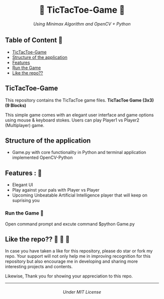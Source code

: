 <h1 align=center> 👾 TicTacToe-Game 👾 </h1>
<h6 align=center> Using Minimax Algorithm and OpenCV + Python </h6>

## Table of Content 🤖

- [TicTacToe-Game](#tictactoe-game)
- [Structure of the application](#structure-of-the-application)
- [Features](#features--)
- [Run the Game](#run-the-game-)
- [Like the repo??](#like-the-repo----)

## TicTacToe-Game

This repository contains the TicTacToe game files. **TicTacToe Game (3x3) (9 Blocks)**

This simple game comes with an elegant user interface and game options using mouse & keyboard stokes. Users can play Player1 vs Player2 (Multiplayer) game.

## Structure of the application

- Game.py with core functionality in Python and terminal application implemented OpenCV-Python

## Features : 💯

- Elegant UI
- Play against your pals with Player vs Player
- Upcoming Unbeatable Artificial Intelligence player that will keep on suprising you

### Run the Game 💫

Open command prompt and excute command $python Game.py

## Like the repo?? 🥰 💓 💜

In case you have taken a like for this repository, please do star or fork my repo. Your support will not only help me in improving recognition for this repository but also encourage me in developing and sharing more interesting projects and contents.

Likewise, Thank you for showing your appreciation to this repo.

<hr/>
<h6 align="center"> Under MIT License</h6>

